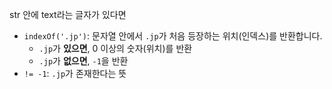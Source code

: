 str 안에 text라는 글자가 있다면


- `indexOf('.jp')`: 문자열 안에서 `.jp`가 처음 등장하는 위치(인덱스)를 반환합니다.
    - `.jp`가 **있으면**, 0 이상의 숫자(위치)를 반환
    - `.jp`가 **없으면**, `-1`을 반환
- `!= -1`: `.jp`가 존재한다는 뜻



